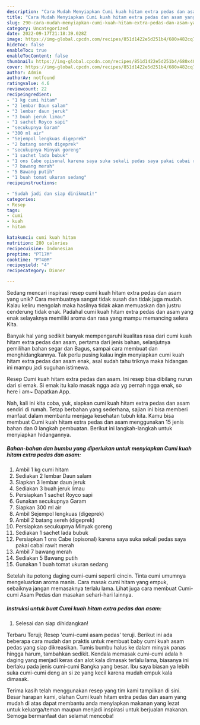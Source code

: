 ```yaml
---
description: "Cara Mudah Menyiapkan Cumi kuah hitam extra pedas dan asam yang Lezat Sekali"
title: "Cara Mudah Menyiapkan Cumi kuah hitam extra pedas dan asam yang Lezat Sekali"
slug: 290-cara-mudah-menyiapkan-cumi-kuah-hitam-extra-pedas-dan-asam-yang-lezat-sekali
category: Uncategorized
date: 2022-09-17T21:18:39.028Z
image: https://img-global.cpcdn.com/recipes/851d1422e5d251b4/680x482cq70/cumi-kuah-hitam-extra-pedas-dan-asam-foto-resep-utama.jpg
hideToc: false
enableToc: true
enableTocContent: false
thumbnail: https://img-global.cpcdn.com/recipes/851d1422e5d251b4/680x482cq70/cumi-kuah-hitam-extra-pedas-dan-asam-foto-resep-utama.jpg
cover: https://img-global.cpcdn.com/recipes/851d1422e5d251b4/680x482cq70/cumi-kuah-hitam-extra-pedas-dan-asam-foto-resep-utama.jpg
author: Admin
authorAv: notfound
ratingvalue: 4.6
reviewcount: 22
recipeingredient:
- "1 kg cumi hitam"
- "2 lembar Daun salam"
- "3 lembar daun jeruk"
- "3 buah jeruk limau"
- "1 sachet Royco sapi"
- "secukupnya Garam"
- "300 ml air"
- "Sejempol lengkuas digeprek"
- "2 batang sereh digeprek"
- "secukupnya Minyak goreng"
- "1 sachet lada bubuk"
- "1 ons Cabe opisonal karena saya suka sekali pedas saya pakai cabai rawit merah"
- "7 bawang merah"
- "5 Bawang putih"
- "1 buah tomat ukuran sedang"
recipeinstructions:

- "Sudah jadi dan siap dinikmati!"
categories:
- Resep
tags:
- cumi
- kuah
- hitam

katakunci: cumi kuah hitam 
nutrition: 280 calories
recipecuisine: Indonesian
preptime: "PT17M"
cooktime: "PT40M"
recipeyield: "4"
recipecategory: Dinner

---
```





Sedang mencari inspirasi resep cumi kuah hitam extra pedas dan asam yang unik? Cara membuatnya sangat tidak susah dan tidak juga mudah. Kalau keliru mengolah maka hasilnya tidak akan memuaskan dan justru cenderung tidak enak. Padahal cumi kuah hitam extra pedas dan asam yang enak selayaknya memiliki aroma dan rasa yang mampu memancing selera Kita.





Banyak hal yang sedikit banyak mempengaruhi kualitas rasa dari cumi kuah hitam extra pedas dan asam, pertama dari jenis bahan, selanjutnya pemilihan bahan segar dan Bagus, sampai cara membuat dan menghidangkannya. Tak perlu pusing kalau ingin menyiapkan cumi kuah hitam extra pedas dan asam enak,      asal sudah tahu triknya maka hidangan ini mampu jadi suguhan istimewa.














Resep Cumi kuah hitam extra pedas dan asam. Ini resep bisa dibilang nurun dari si emak. Si emak itu kalo masak ngga ada yg pernah ngga enak, so here i am~ Dapatkan App.






Nah, kali ini kita coba, yuk, siapkan cumi kuah hitam extra pedas dan asam sendiri di rumah. Tetap berbahan yang sederhana, sajian ini bisa memberi manfaat dalam membantu menjaga kesehatan tubuh kita. Kamu bisa membuat Cumi kuah hitam extra pedas dan asam menggunakan 15 jenis bahan dan 0 langkah pembuatan. Berikut ini langkah-langkah untuk menyiapkan hidangannya.

<!--inarticleads1-->

##### Bahan-bahan dan bumbu yang diperlukan untuk menyiapkan Cumi kuah hitam extra pedas dan asam:

1. Ambil 1 kg cumi hitam
1. Sediakan 2 lembar Daun salam
1. Siapkan 3 lembar daun jeruk
1. Sediakan 3 buah jeruk limau
1. Persiapkan 1 sachet Royco sapi
1. Gunakan secukupnya Garam
1. Siapkan 300 ml air
1. Ambil Sejempol lengkuas (digeprek)
1. Ambil 2 batang sereh (digeprek)
1. Persiapkan secukupnya Minyak goreng
1. Sediakan 1 sachet lada bubuk
1. Persiapkan 1 ons Cabe (opisonal) karena saya suka sekali pedas saya pakai cabai rawit merah
1. Ambil 7 bawang merah
1. Sediakan 5 Bawang putih
1. Gunakan 1 buah tomat ukuran sedang


Setelah itu potong daging cumi-cumi seperti cincin. Tinta cumi umumnya mengeluarkan aroma manis. Cara masak cumi hitam yang empuk, sebaiknya jangan memasaknya terlalu lama. Lihat juga cara membuat Cumi-cumi Asam Pedas dan masakan sehari-hari lainnya. 

<!--inarticleads2-->

##### Instruksi untuk buat Cumi kuah hitam extra pedas dan asam:


1. Selesai dan siap dihidangkan!

Terbaru Teruji; Resep &#39;cumi-cumi asam pedas&#39; teruji. Berikut ini ada beberapa cara mudah dan praktis untuk membuat baby cumi kuah asam pedas yang siap dikreasikan. Tumis bumbu halus ke dalam minyak panas hingga harum, tambahkan sedikit. Kendala memasak cumi-cumi adala h daging yang menjadi keras dan alot kala dimasak terlalu lama, biasanya ini berlaku pada jenis cumi-cumi Bangka yang besar. Ibu saya biasan ya lebih suka cumi-cumi deng an si ze yang kecil karena mudah empuk kala dimasak. 

Terima kasih telah menggunakan resep yang tim kami tampilkan di sini. Besar harapan kami, olahan Cumi kuah hitam extra pedas dan asam yang mudah di atas dapat membantu anda menyiapkan makanan yang lezat untuk keluarga/teman maupun menjadi inspirasi untuk berjualan makanan. Semoga bermanfaat dan selamat mencoba!
